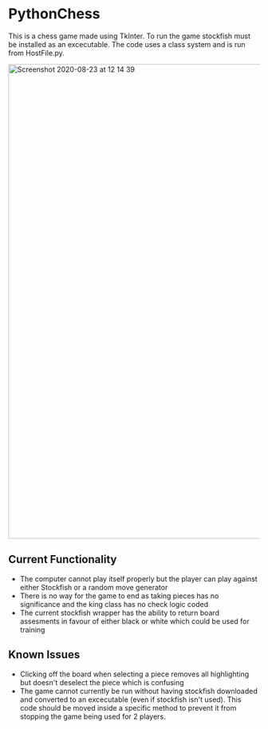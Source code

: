# PythonChess
This is a chess game made using TkInter. To run the game stockfish must be installed as an excecutable.
The code uses a class system and is run from HostFile.py.

<img width="952" alt="Screenshot 2020-08-23 at 12 14 39" src="https://user-images.githubusercontent.com/66065325/90977062-67c44000-e53a-11ea-943c-d1644a1bcf2a.png">

## Current Functionality
* The computer cannot play itself properly but the player can play against either Stockfish or a random move generator
* There is no way for the game to end as taking pieces has no significance and the king class has no check logic coded
* The current stockfish wrapper has the ability to return board assesments in favour of either black or white which could be used for training

## Known Issues
* Clicking off the board when selecting a piece removes all highlighting but doesn't deselect the piece which is confusing
* The game cannot currently be run without having stockfish downloaded and converted to an excecutable (even if stockfish isn't used). This code should be moved inside a specific method to prevent it from stopping the game being used for 2 players.